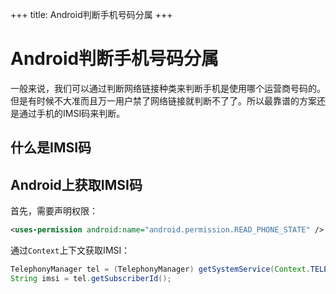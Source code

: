 +++
title: Android判断手机号码分属 
+++

# Android判断手机号码分属

一般来说，我们可以通过判断网络链接种类来判断手机是使用哪个运营商号码的。但是有时候不大准而且万一用户禁了网络链接就判断不了了。所以最靠谱的方案还是通过手机的IMSI码来判断。

## 什么是IMSI码

## Android上获取IMSI码

首先，需要声明权限：

```xml
<uses-permission android:name="android.permission.READ_PHONE_STATE" />
```

通过`Context`上下文获取IMSI：

```java
TelephonyManager tel = (TelephonyManager) getSystemService(Context.TELEPHONY_SERVICE);
String imsi = tel.getSubscriberId();
```
